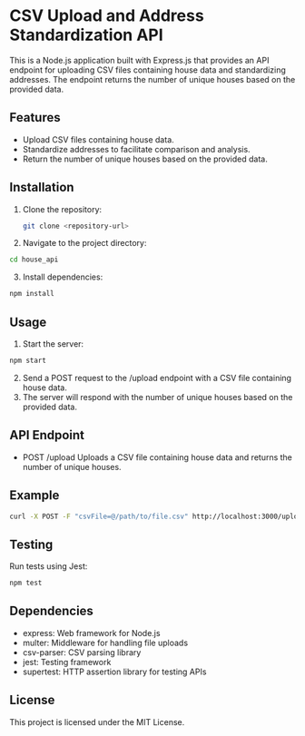 # CSV Upload and Address Standardization API

This is a Node.js application built with Express.js that provides an API endpoint for uploading CSV files containing house data and standardizing addresses. The endpoint returns the number of unique houses based on the provided data.

## Features

- Upload CSV files containing house data.
- Standardize addresses to facilitate comparison and analysis.
- Return the number of unique houses based on the provided data.

## Installation

1. Clone the repository:

   ```bash
   git clone <repository-url>
   ```
2. Navigate to the project directory:

```bash
cd house_api
```
3. Install dependencies:

```bash
npm install
```

## Usage
1. Start the server:

```bash
npm start
```
2. Send a POST request to the /upload endpoint with a CSV file containing house data.
3. The server will respond with the number of unique houses based on the provided data.

## API Endpoint
- POST /upload
Uploads a CSV file containing house data and returns the number of unique houses.

## Example
```bash
curl -X POST -F "csvFile=@/path/to/file.csv" http://localhost:3000/upload
```
## Testing
Run tests using Jest:

```bash
npm test
```
## Dependencies
- express: Web framework for Node.js
- multer: Middleware for handling file uploads
- csv-parser: CSV parsing library
- jest: Testing framework
- supertest: HTTP assertion library for testing APIs

## License
This project is licensed under the MIT License.
